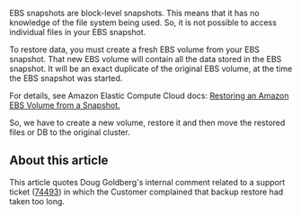EBS snapshots are block-level snapshots. This means that it has no knowledge of the file system being used. So, it is not possible to access individual files in your EBS snapshot.&nbsp;

To restore data, you must create a fresh EBS volume from your EBS snapshot. That new EBS volume will contain all the data stored in the EBS snapshot. It will be an exact duplicate of the original EBS volume, at the time the EBS snapshot was started.

For details, see Amazon Elastic Compute Cloud docs:&nbsp;[Restoring an Amazon EBS Volume from a Snapshot.](https://docs.aws.amazon.com/AWSEC2/latest/UserGuide/ebs-restoring-volume.html)&nbsp;

So, we have to create a new volume, restore it and then move the restored files or DB to the original cluster.

## About this article

This article quotes Doug Goldberg's internal comment related to a support ticket ([74493](https://support.magento.com/agent/tickets/74493)) in which the Customer complained that backup restore had taken too long.